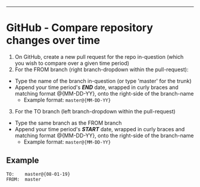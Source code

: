 
<hr />

# GitHub - Compare repository changes over time

1. On GitHub, create a new pull request for the repo in-question (which you wish to compare over a given time period)
2. For the FROM branch (right branch-dropdown within the pull-request):
  - Type the name of the branch in-question (or type 'master' for the trunk)
  - Append your time period's ***END*** date, wrapped in curly braces and matching format @{MM-DD-YY}, onto the right-side of the branch-name
    - Example format: `master@{MM-DD-YY}`
3. For the TO branch (left branch-dropdown within the pull-request)
  - Type the same branch as the FROM branch
  - Append your time period's ***START*** date, wrapped in curly braces and matching format @{MM-DD-YY}, onto the right-side of the branch-name
    - Example format: `master@{MM-DD-YY}`


## Example
```
TO:    master@{08-01-19}
FROM:  master
```


<!--

 Citation(s)

   help.github.com  |  "Comparing commits across time"  |  https://help.github.com/en/articles/comparing-commits-across-time#comparisons-across-time

-->